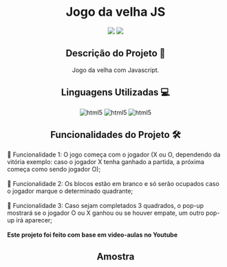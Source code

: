 <h1 align="center">Jogo da velha JS</h1>

<p align="center">
<img src="https://img.shields.io/badge/Status-Up-sucess"/>
<img src="https://img.shields.io/badge/Lan%C3%A7amento-Mar%202023-sucess">
</p>

<h2 align="center">Descrição do Projeto 🧾</h2>
<p align="center">Jogo da velha com Javascript. </p>

<h2 align="center">Linguagens Utilizadas 💻</h2>
<p align="center">
<img aling="center" alt="html5" src="https://img.shields.io/badge/HTML5-E34F26?style=for-the-badge&logo=html5&logoColor=white">
<img aling="center" alt="html5" src="https://img.shields.io/badge/CSS3-1572B6?style=for-the-badge&logo=css3&logoColor=white">
<img aling="center" alt="html5" src="https://img.shields.io/badge/JavaScript-F7DF1E?style=for-the-badge&logo=javascript&logoColor=black">
</p>

<h2 align="center">Funcionalidades do Projeto 🛠️</h2>
📌 Funcionalidade 1: O jogo começa com o jogador (X ou O, dependendo da vitória exemplo: caso o jogador X tenha ganhado a partida, a próxima começa como sendo jogador O); <br> <br>
📌 Funcionalidade 2: Os blocos estão em branco e só serão ocupados caso o jogador marque o determinado quadrante; <br> <br>
📌 Funcionalidade 3: Caso sejam completados 3 quadrados, o pop-up mostrará se o jogador O ou X ganhou ou se houver empate, um outro pop-up irá aparecer; <br> <br>
<strong>Este projeto foi feito com base em video-aulas no Youtube<strong>

<h2 align="center">Amostra</h2>
<img src="">


